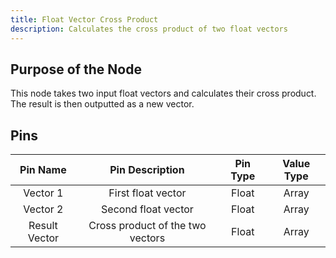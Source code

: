 ```yaml
---
title: Float Vector Cross Product
description: Calculates the cross product of two float vectors
---
```


## Purpose of the Node
This node takes two input float vectors and calculates their cross product. The result is then outputted as a new vector.

## Pins
| Pin Name | Pin Description | Pin Type | Value Type |
|:----------:|:-------------:|:------:|:------:|
| Vector 1 | First float vector | Float | Array |
| Vector 2 | Second float vector | Float | Array |
| Result Vector | Cross product of the two vectors | Float | Array |